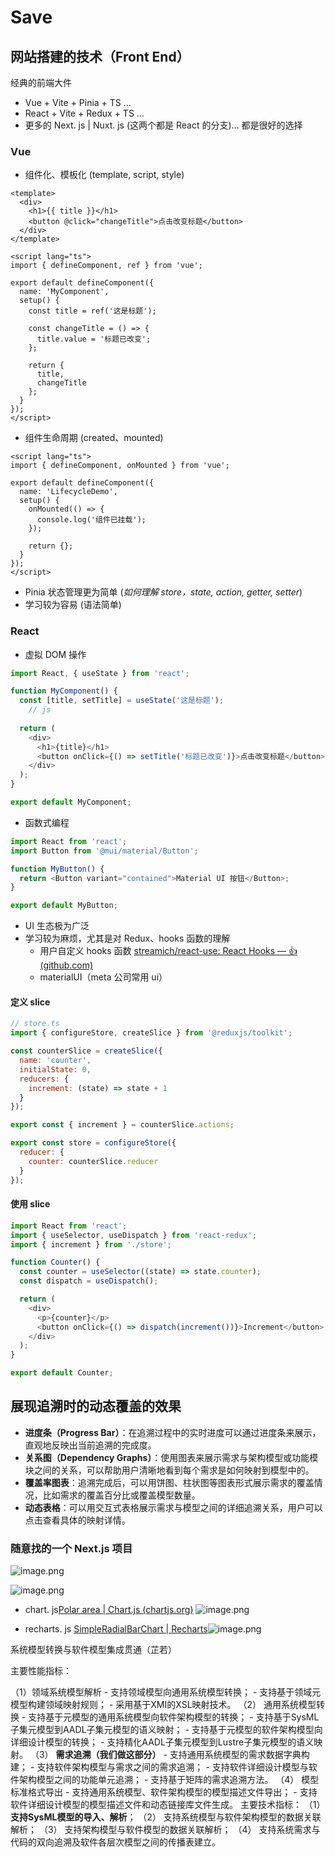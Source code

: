 # Save

## 网站搭建的技术（Front End）

经典的前端大件

- Vue + Vite + Pinia + TS …
- React + Vite + Redux + TS …
- 更多的 Next. js | Nuxt. js (这两个都是 React 的分支)… 都是很好的选择

### Vue

- 组件化、模板化 (template, script, style)

``` vue
<template>
  <div>
    <h1>{{ title }}</h1>
    <button @click="changeTitle">点击改变标题</button>
  </div>
</template>

<script lang="ts">
import { defineComponent, ref } from 'vue';

export default defineComponent({
  name: 'MyComponent',
  setup() {
    const title = ref('这是标题');
    
    const changeTitle = () => {
      title.value = '标题已改变';
    };

    return {
      title,
      changeTitle
    };
  }
});
</script>
```

- 组件生命周期 (created、mounted)

``` vue
<script lang="ts">
import { defineComponent, onMounted } from 'vue';

export default defineComponent({
  name: 'LifecycleDemo',
  setup() {
    onMounted(() => {
      console.log('组件已挂载');
    });

    return {};
  }
});
</script>
```

- Pinia 状态管理更为简单 (*如何理解 store，state, action, getter, setter*)
- 学习较为容易 (语法简单)

### React

- 虚拟 DOM 操作

``` js
import React, { useState } from 'react';

function MyComponent() {
  const [title, setTitle] = useState('这是标题');
	// js
	
  return (
    <div>
      <h1>{title}</h1>
      <button onClick={() => setTitle('标题已改变')}>点击改变标题</button>
    </div>
  );
}

export default MyComponent;

```

- 函数式编程

``` js
import React from 'react';
import Button from '@mui/material/Button';

function MyButton() {
  return <Button variant="contained">Material UI 按钮</Button>;
}

export default MyButton;
```

- UI 生态极为广泛
- 学习较为麻烦，尤其是对 Redux、hooks 函数的理解
	- 用户自定义 hooks 函数 [streamich/react-use: React Hooks — 👍 (github.com)](https://github.com/streamich/react-use)
	- materialUI（meta 公司常用 ui）

#### 定义 slice

``` js
// store.ts
import { configureStore, createSlice } from '@reduxjs/toolkit';

const counterSlice = createSlice({
  name: 'counter',
  initialState: 0,
  reducers: {
    increment: (state) => state + 1
  }
});

export const { increment } = counterSlice.actions;

export const store = configureStore({
  reducer: {
    counter: counterSlice.reducer
  }
});
```

#### 使用 slice

``` js
import React from 'react';
import { useSelector, useDispatch } from 'react-redux';
import { increment } from './store';

function Counter() {
  const counter = useSelector((state) => state.counter);
  const dispatch = useDispatch();

  return (
    <div>
      <p>{counter}</p>
      <button onClick={() => dispatch(increment())}>Increment</button>
    </div>
  );
}

export default Counter;
```

## 展现追溯时的动态覆盖的效果

- **进度条（Progress Bar）**：在追溯过程中的实时进度可以通过进度条来展示，直观地反映出当前追溯的完成度。
- **关系图（Dependency Graphs）**：使用图表来展示需求与架构模型或功能模块之间的关系，可以帮助用户清晰地看到每个需求是如何映射到模型中的。
- **覆盖率图表**：追溯完成后，可以用饼图、柱状图等图表形式展示需求的覆盖情况，比如需求的覆盖百分比或覆盖模型数量。
- **动态表格**：可以用交互式表格展示需求与模型之间的详细追溯关系，用户可以点击查看具体的映射详情。

### 随意找的一个 Next.js 项目

![image.png](https://raw.githubusercontent.com/MarchPhantasia/pic/main/hexoblog/20240925152942.png)

![image.png](https://raw.githubusercontent.com/MarchPhantasia/pic/main/hexoblog/20240925155857.png)

- chart. js[Polar area | Chart.js (chartjs.org)](https://www.chartjs.org/docs/latest/samples/other-charts/polar-area.html)
![image.png](https://raw.githubusercontent.com/MarchPhantasia/pic/main/hexoblog/20240925160124.png)

- recharts. js [SimpleRadialBarChart | Recharts](https://recharts.org/en-US/examples/SimpleRadialBarChart)![image.png](https://raw.githubusercontent.com/MarchPhantasia/pic/main/hexoblog/20240925160221.png)

系统模型转换与软件模型集成贯通（芷若）

主要性能指标：

（1）领域系统模型解析
	-	支持领域模型向通用系统模型转换；
	-	支持基于领域元模型构建领域映射规则；
	-	采用基于XMI的XSL映射技术。
（2）	通用系统模型转换
	-	支持基于元模型的通用系统模型向软件架构模型的转换；
	-	支持基于SysML子集元模型到AADL子集元模型的语义映射；
	-	支持基于元模型的软件架构模型向详细设计模型的转换；
	-	支持精化AADL子集元模型到Lustre子集元模型的语义映射。
（3）	**需求追溯（我们做这部分）**
	-	支持通用系统模型的需求数据字典构建；
	-	支持软件架构模型与需求之间的需求追溯；
	-	支持软件详细设计模型与软件架构模型之间的功能单元追溯；
	-	支持基于矩阵的需求追溯方法。
（4）	模型标准格式导出
	-	支持通用系统模型、软件架构模型的模型描述文件导出；
	-	支持软件详细设计模型的模型描述文件和动态链接库文件生成。
主要技术指标：
	（1）	**支持SysML模型的导入、解析**；
	（2）	支持系统模型与软件架构模型的数据关联解析；
	（3）	支持架构模型与软件模型的数据关联解析；
	（4）	支持系统需求与代码的双向追溯及软件各层次模型之间的传播表建立。